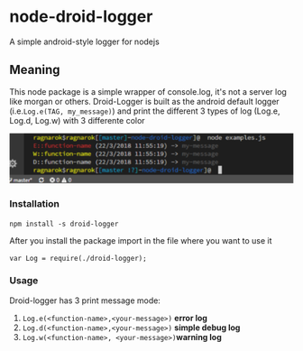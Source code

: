 # node-droid-logger
A simple android-style logger for nodejs

## Meaning
This node package is a simple wrapper of console.log, it's not a server log like morgan or others. 
Droid-Logger is built as the android default logger (i.e.`Log.e(TAG, my_message)`) and print  the different 3 types of log (Log.e, Log.d, Log.w)
with 3 differente color

![Examples](./examples/droid-logger-examples.png)

### Installation

    npm install -s droid-logger
After you install the package import in the file where you want to use it

    var Log = require(./droid-logger);

### Usage
Droid-logger has 3 print message mode:

1) `Log.e(<function-name>,<your-message>)` **error log**
2) `Log.d(<function-name>,<your-message>)` **simple debug log**
3) `Log.w(<function-name>, <your-message>)`**warning log**


